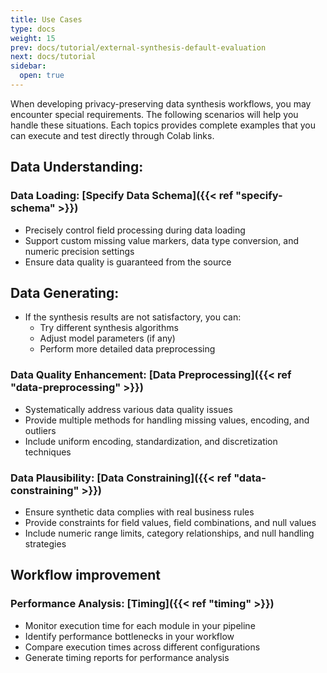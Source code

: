 ```yaml
---
title: Use Cases
type: docs
weight: 15
prev: docs/tutorial/external-synthesis-default-evaluation
next: docs/tutorial
sidebar:
  open: true
---
```



When developing privacy-preserving data synthesis workflows, you may encounter special requirements. The following scenarios will help you handle these situations. Each topics provides complete examples that you can execute and test directly through Colab links.

## **Data Understanding**:

### **Data Loading: [Specify Data Schema]({{< ref "specify-schema" >}})**

  - Precisely control field processing during data loading
  - Support custom missing value markers, data type conversion, and numeric precision settings
  - Ensure data quality is guaranteed from the source

## **Data Generating**:

- If the synthesis results are not satisfactory, you can:
  - Try different synthesis algorithms
  - Adjust model parameters (if any)
  - Perform more detailed data preprocessing

### **Data Quality Enhancement: [Data Preprocessing]({{< ref "data-preprocessing" >}})**

  - Systematically address various data quality issues
  - Provide multiple methods for handling missing values, encoding, and outliers
  - Include uniform encoding, standardization, and discretization techniques

### **Data Plausibility: [Data Constraining]({{< ref "data-constraining" >}})**

  - Ensure synthetic data complies with real business rules
  - Provide constraints for field values, field combinations, and null values
  - Include numeric range limits, category relationships, and null handling strategies

## **Workflow improvement**

### **Performance Analysis: [Timing]({{< ref "timing" >}})**

  - Monitor execution time for each module in your pipeline
  - Identify performance bottlenecks in your workflow
  - Compare execution times across different configurations
  - Generate timing reports for performance analysis